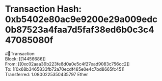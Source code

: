 
Transaction Hash: 0xb5402e80ac9e9200e29a009edc0b87523a4faa7d5faf38ed6b0c3c447085080f
====================================================================================
  
#💸Transaction  
Block: [[14456686]]  
From: [[0xc02aaa39b223fe8d0a0e5c4f27ead9083c756cc2]]  
To: [[0x68b3465833fb72a70ecdf485e0e4c7bd8665fc45]]  
Transferred: 1.0800225350435797 Ether